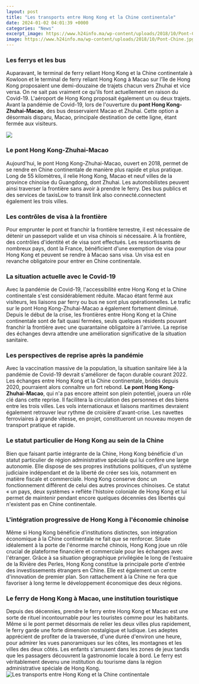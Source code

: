 ```yaml
---
layout: post
title: "Les transports entre Hong Kong et la Chine continentale"
date: 2024-01-02 04:01:39 +0000
categories: "News"
excerpt_image: https://www.h24info.ma/wp-content/uploads/2018/10/Pont-Chine.jpg
image: https://www.h24info.ma/wp-content/uploads/2018/10/Pont-Chine.jpg
---
```


### Les ferrys et les bus 
Auparavant, le terminal de ferry reliant Hong Kong et la Chine continentale à Kowloon et le terminal de ferry reliant Hong Kong à Macao sur l'île de Hong Kong proposaient une demi-douzaine de trajets chacun vers Zhuhai et vice versa. On ne sait pas vraiment ce qu'ils font actuellement en raison du Covid-19. L'aéroport de Hong Kong proposait également un ou deux trajets. 
Avant la pandémie de Covid-19, lors de l'ouverture du **pont Hong Kong-Zhuhai-Macao**, des bus desservaient Macao et Zhuhai. Cette option a désormais disparu, Macao, principale destination de cette ligne, étant fermée aux visiteurs.

![](https://img.aws.la-croix.com/2018/10/23/1300977927/Zhuhai-Hong-Kong-Macao_1_1399_1063.jpg)
### Le pont Hong Kong-Zhuhai-Macao
Aujourd'hui, le pont Hong Kong-Zhuhai-Macao, ouvert en 2018, permet de se rendre en Chine continentale de manière plus rapide et plus pratique. Long de 55 kilomètres, il relie Hong Kong, Macao et neuf villes de la province chinoise du Guangdong, dont Zhuhai. Les automobilistes peuvent ainsi traverser la frontière sans avoir à prendre le ferry. Des bus publics et des services de taxisLow to transit link also connecté.connectent également les trois villes. 
### Les contrôles de visa à la frontière
Pour emprunter le pont et franchir la frontière terrestre, il est nécessaire de détenir un passeport valide et un visa chinois si nécessaire. À la frontière, des contrôles d'identité et de visa sont effectués. Les ressortissants de nombreux pays, dont la France, bénéficient d'une exemption de visa pour Hong Kong et peuvent se rendre à Macao sans visa. Un visa est en revanche obligatoire pour entrer en Chine continentale.
### La situation actuelle avec le Covid-19
Avec la pandémie de Covid-19, l'accessibilité entre Hong Kong et la Chine continentale s'est considérablement réduite. Macao étant fermé aux visiteurs, les liaisons par ferry ou bus ne sont plus opérationnelles. Le trafic sur le pont Hong Kong-Zhuhai-Macao a également fortement diminué. Depuis le début de la crise, les frontières entre Hong Kong et la Chine continentale sont de fait quasi fermées, seuls quelques résidents pouvant franchir la frontière avec une quarantaine obligatoire à l'arrivée. La reprise des échanges devra attendre une amélioration significative de la situation sanitaire.
### Les perspectives de reprise après la pandémie 
Avec la vaccination massive de la population, la situation sanitaire liée à la pandémie de Covid-19 devrait s'améliorer de façon durable courant 2022. Les échanges entre Hong Kong et la Chine continentale, bridés depuis 2020, pourraient alors connaître un fort rebond. **Le pont Hong Kong-Zhuhai-Macao**, qui n'a pas encore atteint son plein potentiel, jouera un rôle clé dans cette reprise. Il facilitera la circulation des personnes et des biens entre les trois villes. Les vols internationaux et liaisons maritimes devraient également retrouver leur rythme de croisière d'avant-crise. Les navettes ferroviaires à grande vitesse, en projet, constitueront un nouveau moyen de transport pratique et rapide.
### Le statut particulier de Hong Kong au sein de la Chine
Bien que faisant partie intégrante de la Chine, Hong Kong bénéficie d'un statut particulier de région administrative spéciale qui lui confère une large autonomie. Elle dispose de ses propres institutions politiques, d'un système judiciaire indépendant et de la liberté de créer ses lois, notamment en matière fiscale et commerciale. Hong Kong conserve donc un fonctionnement différent de celui des autres provinces chinoises. Ce statut « un pays, deux systèmes » reflète l'histoire coloniale de Hong Kong et lui permet de maintenir pendant encore quelques décennies des libertés qui n'existent pas en Chine continentale.
### L'intégration progressive de Hong Kong à l'économie chinoise
Même si Hong Kong bénéficie d'institutions distinctes, son intégration économique à la Chine continentale ne fait que se renforcer. Située idéalement à la porte de l'énorme marché chinois, Hong Kong joue un rôle crucial de plateforme financière et commerciale pour les échanges avec l'étranger. Grâce à sa situation géographique privilégiée le long de l'estuaire de la Rivière des Perles, Hong Kong constitue la principale porte d'entrée des investissements étrangers en Chine. Elle est également un centre d'innovation de premier plan. Son rattachement à la Chine ne fera que favoriser à long terme le développement économique des deux régions.
### Le ferry de Hong Kong à Macao, une institution touristique
Depuis des décennies, prendre le ferry entre Hong Kong et Macao est une sorte de rituel incontournable pour les touristes comme pour les habitants. Même si le pont permet désormais de relier les deux villes plus rapidement, le ferry garde une forte dimension nostalgique et ludique. Les adeptes apprécient de profiter de la traversée, d'une durée d'environ une heure, pour admirer les vues panoramiques sur les côtes, les montagnes et les villes des deux côtés. Les enfants s'amusent dans les zones de jeux tandis que les passagers découvrent la gastronomie locale à bord. Le ferry est véritablement devenu une institution du tourisme dans la région administrative spéciale de Hong Kong.
![Les transports entre Hong Kong et la Chine continentale](https://www.h24info.ma/wp-content/uploads/2018/10/Pont-Chine.jpg)